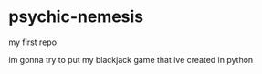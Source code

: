 psychic-nemesis
===============

my first repo

im gonna try to put my blackjack game that ive created in python
